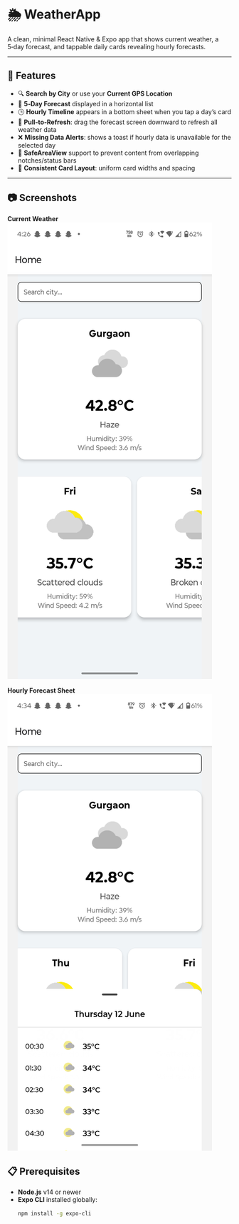 # 🌦️ WeatherApp

A clean, minimal React Native & Expo app that shows current weather, a 5‑day forecast, and tappable daily cards revealing hourly forecasts.

---

## 🚀 Features

- 🔍 **Search by City** or use your **Current GPS Location**  
- 📅 **5‑Day Forecast** displayed in a horizontal list  
- 🕒 **Hourly Timeline** appears in a bottom sheet when you tap a day’s card  
- 🔄 **Pull‑to‑Refresh**: drag the forecast screen downward to refresh all weather data  
- ❌ **Missing Data Alerts**: shows a toast if hourly data is unavailable for the selected day  
- 📱 **SafeAreaView** support to prevent content from overlapping notches/status bars  
- 📐 **Consistent Card Layout**: uniform card widths and spacing  

---
## 📷 Screenshots

**Current Weather**  
![Current Weather Screen](./screenshots/current.png)

**Hourly Forecast Sheet**  
![Hourly Forecast Sheet](./screenshots/hourly-sheet.png)

## 📋 Prerequisites 

- **Node.js** v14 or newer  
- **Expo CLI** installed globally:  
  ```bash
  npm install -g expo-cli
